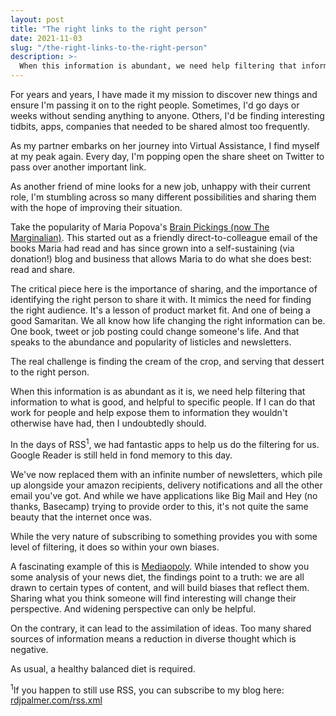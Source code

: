 ```yaml
---
layout: post
title: "The right links to the right person"
date: 2021-11-03
slug: "/the-right-links-to-the-right-person"
description: >-
  When this information is abundant, we need help filtering that information to what is good and helpful. Share the love by sending what is relevant to those around and reduce their load.
---
```


For years and years, I have made it my mission to discover new things and ensure I'm passing it on to the right people. Sometimes, I'd go days or weeks without sending anything to anyone. Others, I'd be finding interesting tidbits, apps, companies that needed to be shared almost too frequently.

As my partner embarks on her journey into Virtual Assistance, I find myself at my peak again. Every day, I'm popping open the share sheet on Twitter to pass over another important link.

As another friend of mine looks for a new job, unhappy with their current role, I'm stumbling across so many different possibilities and sharing them with the hope of improving their situation.

Take the popularity of Maria Popova's <a href="https://www.themarginalian.org/" target="_blank" rel="noopener noreferrer">Brain Pickings (now The Marginalian)</a>. This started out as a friendly direct-to-colleague email of the books Maria had read and has since grown into a self-sustaining (via donation!) blog and business that allows Maria to do what she does best: read and share.

The critical piece here is the importance of sharing, and the importance of identifying the right person to share it with. It mimics the need for finding the right audience. It's a lesson of product market fit. And one of being a good Samaritan. We all know how life changing the right information can be. One book, tweet or job posting could change someone's life. And that speaks to the abundance and popularity of listicles and newsletters.

The real challenge is finding the cream of the crop, and serving that dessert to the right person.

When this information is as abundant as it is, we need help filtering that information to what is good, and helpful to specific people. If I can do that work for people and help expose them to information they wouldn't otherwise have had, then I undoubtedly should.

In the days of RSS<sup>1</sup>, we had fantastic apps to help us do the filtering for us. Google Reader is still held in fond memory to this day.

We've now replaced them with an infinite number of newsletters, which pile up alongside your amazon recipients, delivery notifications and all the other email you've got. And while we have applications like Big Mail and Hey (no thanks, Basecamp) trying to provide order to this, it's not quite the same beauty that the internet once was.

While the very nature of subscribing to something provides you with some level of filtering, it does so within your own biases.

A fascinating example of this is <a href="https://ground.news/mediaopoly" target="_blank" rel="noopener noreferrer">Mediaopoly</a>. While intended to show you some analysis of your news diet, the findings point to a truth: we are all drawn to certain types of content, and will build biases that reflect them. Sharing what you think someone will find interesting will change their perspective. And widening perspective can only be helpful.

On the contrary, it can lead to the assimilation of ideas. Too many shared sources of information means a reduction in diverse thought which is negative.

As usual, a healthy balanced diet is required.

<sup>1</sup>If you happen to still use RSS, you can subscribe to my blog here: <a href="https://rdjpalmer.com/rss.xml">rdjpalmer.com/rss.xml</a>
